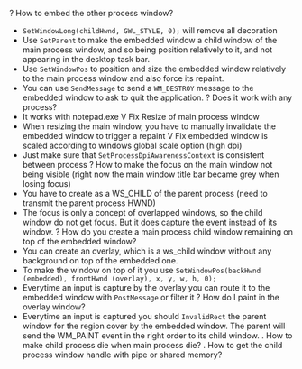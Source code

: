 ? How to embed the other process window?
  - `SetWindowLong(childHwnd, GWL_STYLE, 0);` will remove all decoration
  - Use `SetParent` to make the embedded window a child window of the main process window, and so being position relatively to it, and not appearing in the desktop task bar.
  - Use `SetWindowPos` to position and size the embedded window relatively to the main process window and also force its repaint.
  - You can use `SendMessage` to send a `WM_DESTROY` message to the embedded window to ask to quit the application.
? Does it work with any process?
  - It works with notepad.exe
V Fix Resize of main process window
  - When resizing the main window, you have to manually invalidate the embedded window to trigger a repaint
V Fix embedded window is scaled according to windows global scale option (high dpi)
  - Just make sure that `SetProcessDpiAwarenessContext` is consistent between process
? How to make the focus on the main window not being visible (right now the main window title bar became grey when losing focus)
  - You have to create as a WS_CHILD of the parent process (need to transmit the parent process HWND)
  - The focus is only a concept of overlapped windows, so the child window do not get focus. But it does capture the event instead of its window.
? How do you create a main process child window remaining on top of the embedded window?
  - You can create an overlay, which is a ws_child window without any background on top of the embedded one.
  - To make the window on top of it you use `SetWindowPos(backHwnd (embedded), frontHwnd (overlay), x, y, w, h, 0);`
  - Everytime an input is capture by the overlay you can route it to the embedded window with `PostMessage` or filter it
? How do I paint in the overlay window?
  - Everytime an input is captured you should `InvalidRect` the parent window for the region cover by the embedded window. The parent will send the WM_PAINT event in the right order to its child window.
. How to make child process die when main process die?
. How to get the child process window handle with pipe or shared memory?
